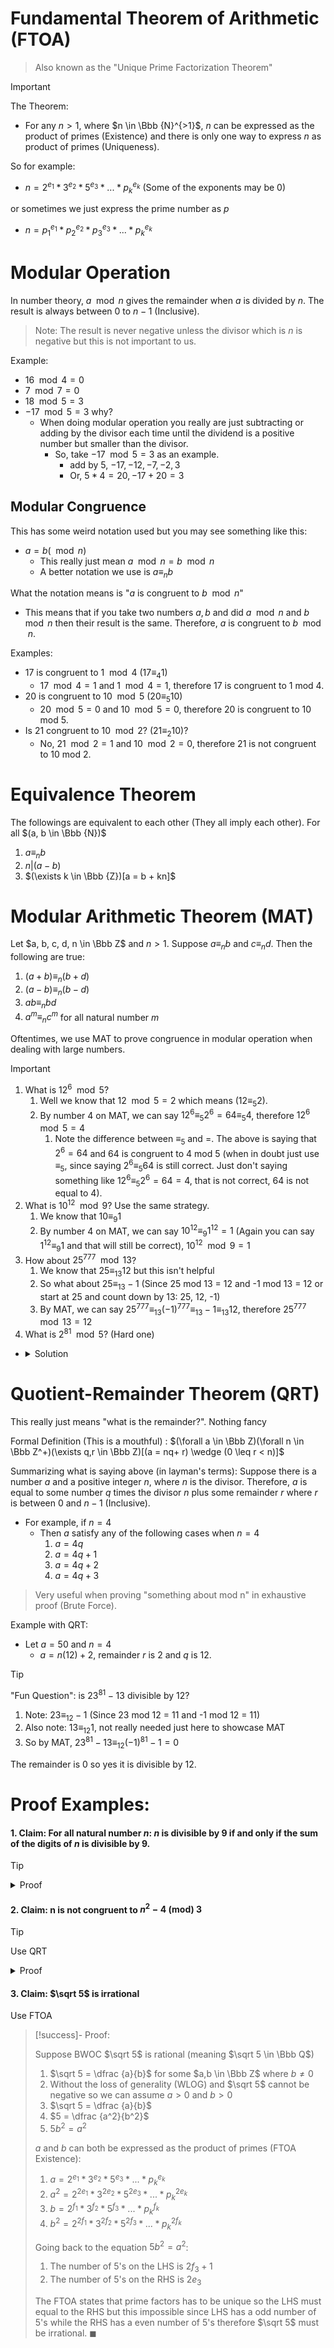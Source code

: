 
# Fundamental Theorem of Arithmetic (FTOA)

> Also known as the "Unique Prime Factorization Theorem"

> [!important] 
> The Theorem: 
>- For any $n > 1$, where $n \in \Bbb {N}^{>1}$, $n$ can be expressed as the product of primes (Existence) and there is only one way to express $n$ as product of primes (Uniqueness). 

So for example:
- $n = 2^{e_1} * 3^{e_2} * 5^{e_3} * ... * p_k^{e_k}$ (Some of the exponents may be 0)

or sometimes we just express the prime number as $p$ 
- $n = p_1^{e_1} * p_2^{e_2} * p_3^{e_3} * ... * p_k^{e_k}$

# Modular Operation 

In number theory, $a \mod n$ gives the remainder when $a$ is divided by $n$. The result is always between $0$ to $n-1$ (Inclusive). 

> Note: The result is never negative unless the divisor which is $n$ is negative but this is not important to us.

Example: 
- $16 \mod 4 = 0$
- $7 \mod 7 = 0$
- $18 \mod 5 = 3$ 
- $-17 \mod 5 = 3$ why?
	- When doing modular operation you really are just subtracting or adding by the divisor each time until the dividend is a positive number but smaller than the divisor. 
		- So, take $-17 \mod 5 = 3$ as an example. 
			- add by 5, $-17, -12, -7, -2, 3$ 
			- Or, $5 * 4 = 20, -17 +20 = 3$


## Modular Congruence
This has some weird notation used but you may see something like this: 
- $a = b (\mod n)$
	- This really just mean $a \mod n = b \mod n$ 
	- A better notation we use is $a \equiv_n b$

What the notation means is "$a$ is congruent to $b \mod n$"
- This means that if you take two numbers $a, b$ and did $a \mod n$ and $b \mod n$ then their result is the same. Therefore, $a$ is congruent to $b \mod n$. 

Examples: 
- $17$ is congruent to $1 \mod 4$ $(17 \equiv_4 1)$
	- $17 \mod 4 = 1$ and $1 \mod 4 = 1$, therefore 17 is congruent to 1 mod 4.
- $20$ is congruent to $10 \mod 5$ $(20 \equiv_5 10)$
	- $20 \mod 5 = 0$ and $10 \mod 5 = 0$, therefore 20 is congruent to 10 mod 5.
- Is $21$ congruent to $10 \mod 2$? $(21 \equiv_2 10)?$
	- No, $21 \mod 2 = 1$ and $10 \mod 2 = 0$, therefore 21 is not congruent to 10 mod 2. 

# Equivalence Theorem 
The followings are equivalent to each other (They all imply each other). For all $(a, b \in \Bbb {N})$
1. $a \equiv_n b$
2. $n|(a-b)$
3. $(\exists k \in \Bbb {Z})[a = b + kn]$


# Modular Arithmetic Theorem (MAT)

Let $a, b, c, d, n \in \Bbb Z$ and $n > 1$. Suppose $a \equiv_n b$ and $c \equiv_n d$. Then the following are true:
1. $(a + b) \equiv_n (b + d)$
2. $(a - b) \equiv_n (b - d)$
3. $ab \equiv_n bd$
4. $a^m \equiv_n c^m$ for all natural number $m$


Oftentimes, we use MAT to prove congruence in modular operation when dealing with large numbers.

>[!important]
>
>1. What is $12^6 \mod 5$? 
>		1. Well we know that $12 \mod 5 = 2$ which means $(12 \equiv_5 2)$. 
>		2. By number 4 on MAT, we can say $12^6 \equiv_5 2^6 = 64 \equiv_5 4$, therefore $12^6 \mod 5 = 4$
>			1. Note the difference between $\equiv_5$ and $=$. The above is saying that $2^6 = 64$ and 64 is congruent to 4 mod 5 (when in doubt just use $\equiv_5$, since saying $2^6 \equiv_5 64$ is still correct. Just don't saying something like $12^6 \equiv_5 2^6 = 64 = 4$, that is not correct, 64 is not equal to 4).
>2. What is $10^{12} \mod 9$? Use the same strategy.
>		1. We know that $10 \equiv_9 1$
>		2. By number 4 on MAT, we can say $10^{12} \equiv_9 1^{12} = 1$ (Again you can say $1^{12} \equiv_9 1$ and that will still be correct), $10^{12} \mod 9 = 1$
>3. How about $25^{777} \mod 13$?
>		1. We know that $25 \equiv_{13} 12$ but this isn't helpful
>		2. So what about $25 \equiv_{13} -1$ (Since 25 mod 13 = 12 and -1 mod 13 = 12 or start at 25 and count down by 13: 25, 12, -1)
>		3. By MAT, we can say $25^{777} \equiv_{13} (-1)^{777} \equiv_{13} -1 \equiv_{13} 12$, therefore $25^{777} \mod 13 = 12$
> 4. What is $2^{81} \mod 5$? (Hard one)
>   
> - <details>
> 	<summary>Solution</summary>
> 
> 	1. $2^{81} = (2^4)^{20}(2) = (16)^{20}(2)$
> 	2. Note : $16 \equiv_5 1$
> 	3. So by MAT, $2^{81} \equiv_5 (16)^{20}(2) \equiv_5 1^{20}(2) = 2$
>
> 	Answer: 2
> </details>


# Quotient-Remainder Theorem (QRT)

This really just means "what is the remainder?". Nothing fancy

Formal Definition (This is a mouthful) : $(\forall a \in \Bbb Z)(\forall n \in \Bbb Z^+)(\exists q,r \in \Bbb Z)[(a = nq+ r) \wedge (0 \leq r < n)]$

Summarizing what is saying above (in layman's terms): Suppose there is a number $a$ and a positive integer $n$, where $n$ is the divisor. Therefore, $a$ is equal to some number $q$ times the divisor $n$ plus some remainder $r$ where $r$ is between 0 and $n-1$ (Inclusive).
- For example, if $n = 4$ 
	- Then $a$ satisfy any of the following cases when $n = 4$
		1. $a = 4q$
		2. $a = 4q + 1$
		3. $a = 4q + 2$
		4. $a = 4q + 3$
	

>Very useful when proving "something about mod n" in exhaustive proof (Brute Force).


Example with QRT: 
- Let $a = 50$ and $n = 4$
	- $a = n(12) + 2$, remainder $r$ is 2 and $q$ is 12.

>[!tip] 
> "Fun Question": is $23^{81} - 13$ divisible by 12?
>
>1. Note: $23 \equiv_{12} -1$ (Since 23 mod 12 = 11 and -1 mod 12 = 11)
>2. Also note: $13 \equiv_{12} 1$, not really needed just here to showcase MAT
>3. So by MAT, $23^{81} - 13 \equiv_{12} (-1)^{81} - 1 = 0$
>
>The remainder is 0 so yes it is divisible by 12. 



# Proof Examples: 

#### 1. Claim: For all natural number $n$: $n$ is divisible by 9 if and only if the sum of the digits of $n$ is divisible by 9. 


> [!tip]
> <details> 
> <summary>Proof</summary>
> 
>Let $n \in \Bbb N$, selected arbitrarily
>1. Suppose we express the digit of $n$ as $d_0, d_1, d_2,....d_k$
>2. $n = 10^kd_k + 10^{k-1}d_{k-1} + .... + 10^2d_2 + 10d_1 + 10^0d_0$
>3. Observe that $10 \equiv_9 1$
>4. $n \equiv_9 d_k + d_{k-1} + .... + d_2 + d_1 + d_0$
>5. We may now reason as follow: 
>		1. $9|n \leftrightarrow n \equiv_9 0$ 
>			1. $\leftrightarrow d_k + d_{k-1} + .... + d_2 + d_1 + d_0 \equiv_9 0$
>			2. $\leftrightarrow 9 | d_k + d_{k-1} + .... + d_2 + d_1 + d_0$
>$\blacksquare$
> </details>



#### 2. Claim: n is not congruent to $n^2 - 4 \text { (mod) } 3$

> [!tip]
> Use QRT
> <details> 
> <summary>Proof</summary>
> 
>By QRT there exist a integer $q$ such that one of the following cases holds.<br> 
>Case $n = 3q$ which means $n \equiv_3 0$
>1. By MAT $(n^2 − 4) \equiv_3 (0^2 − 4) = -4 \equiv_3 2$
>2. $n \equiv_3 0$ but $(n^2 - 4) \equiv_3 2$, so $n \not\equiv_3 (n^2 -2) \checkmark$
>   
>Case $n = 3q + 1$ which means $n \equiv_3 1$
>3. By MAT $(n^2 − 4) \equiv_3 (1^2 − 4) = -3 \equiv_3 0$
>4. $n \equiv_3 1$ but $(n^2 - 4) \equiv_3 0$, so $n \not\equiv_3 (n^2 -2) \checkmark$
>   
>Case $n = 3q + 2$ which means $n \equiv_3 2$
>5. By MAT $(n^2 − 4) \equiv_3 (2^2 − 4) = 0 \equiv_3 0$
>6. $n \equiv_3 2$ but $(n^2 - 4) \equiv_3 0$, so $n \not\equiv_3 (n^2 -2) \checkmark$
>
>These cases are exhaustive $\blacksquare$
> </details>

#### 3. Claim: $\sqrt 5$ is irrational

Use FTOA
>[!success]- Proof:
>
>Suppose BWOC $\sqrt 5$ is rational (meaning $\sqrt 5 \in \Bbb Q$)
>1. $\sqrt 5 = \dfrac {a}{b}$ for some $a,b \in \Bbb Z$ where $b \neq 0$
>2. Without the loss of generality (WLOG) and $\sqrt 5$ cannot be negative so we can assume $a > 0$ and $b > 0$
>3. $\sqrt 5 = \dfrac {a}{b}$
>4. $5 = \dfrac {a^2}{b^2}$
>5.  $5b^2 = a^2$
>
>$a$ and $b$ can both be expressed as the product of primes (FTOA Existence): 
>1. $a = 2^{e_1} * 3^{e_2} * 5^{e_3} * ... * p_k^{e_k}$
>2. $a^2 = 2^{2e_1} * 3^{2e_2} * 5^{2e_3} * ... * p_k^{2e_k}$
>3. $b = 2^{f_1} * 3^{f_2} * 5^{f_3} * ... * p_k^{f_k}$
>4. $b^2 = 2^{2f_1} * 3^{2f_2} * 5^{2f_3} * ... * p_k^{2f_k}$
>   
>   Going back to the equation $5b^2 = a^2$: 
>   1. The number of 5's on the LHS is $2f_3 + 1$
>   2. The number of 5's on the RHS is $2e_3$
>
>The FTOA states that prime factors has to be unique so the LHS must equal to the RHS but this impossible since LHS has a odd number of 5's while the RHS has a even number of 5's therefore $\sqrt 5$ must be irrational. $\blacksquare$